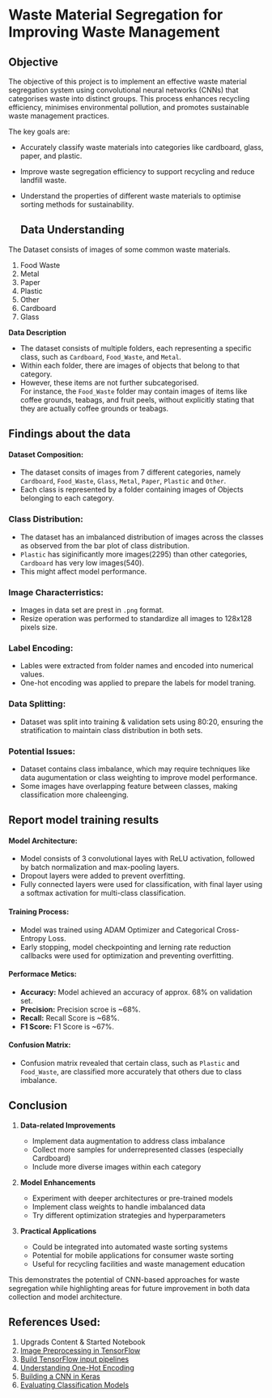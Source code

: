 # **Waste Material Segregation for Improving Waste Management**

## **Objective**
The objective of this project is to implement an effective waste material segregation system using convolutional neural networks (CNNs) that categorises waste into distinct groups. This process enhances recycling efficiency, minimises environmental pollution, and promotes sustainable waste management practices.

The key goals are:

* Accurately classify waste materials into categories like cardboard, glass, paper, and plastic.
* Improve waste segregation efficiency to support recycling and reduce landfill waste.
* Understand the properties of different waste materials to optimise sorting methods for sustainability.

  ## **Data Understanding**

The Dataset consists of images of some common waste materials.

1. Food Waste
2. Metal
3. Paper
4. Plastic
5. Other
6. Cardboard
7. Glass

**Data Description**

* The dataset consists of multiple folders, each representing a specific class, such as `Cardboard`, `Food_Waste`, and `Metal`.
* Within each folder, there are images of objects that belong to that category.
* However, these items are not further subcategorised. <br> For instance, the `Food_Waste` folder may contain images of items like coffee grounds, teabags, and fruit peels, without explicitly stating that they are actually coffee grounds or teabags.


## Findings about the data

#### Dataset Composition:
 - The dataset consits of images from 7 different categories, namely `Cardboard`, `Food_Waste`, `Glass`, `Metal`, `Paper`,   `Plastic` and `Other`.
 - Each class is represented by a folder containing images of Objects belonging to each category.

### Class Distribution:
 - The dataset has an imbalanced distribution of images across the classes as observed from the bar plot of class distribution.
 - `Plastic` has siginificantly more images(2295) than other categories, `Cardboard` has very low images(540).
 - This might affect model performance.

### Image Characterristics:
 - Images in data set are prest in `.png` format.
 - Resize operation was performed to standardize all images to 128x128 pixels size.

### Label Encoding:
 - Lables were extracted from folder names and encoded into numerical values.
 - One-hot encoding was applied to prepare the labels for model traning.

### Data Splitting:
 - Dataset was split into training & validation sets using 80:20, ensuring the stratification to maintain class distribution in both sets.

### Potential Issues:
 - Dataset contains class imbalance, which may require techniques like data augumentation or class weighting to improve model performance.
 - Some images have overlapping feature between classes, making classification more chaleenging.

## Report model training results

#### Model Architecture:
 - Model consists of 3 convolutional layes with ReLU activation, followed by batch normalization and max-pooling layers.
 - Dropout layers were added to prevent overfitting.
 - Fully connected layers were used for classification, with final layer using a softmax activation for multi-class classification.

 #### Training Process:
 - Model was trained using ADAM Optimizer and Categorical Cross-Entropy Loss.
 - Early stopping, model checkpointing and lerning rate reduction callbacks were used for optimization and preventing overfitting.

 #### Performace Metics:
 - **Accuracy:** Model achieved an accuracy of approx. 68% on validation set.
 - **Precision:** Precision scroe is ~68%.
 - **Recall:** Recall Score is ~68%.
 - **F1 Score:** F1 Score is ~67%.

 #### Confusion Matrix:
 - Confusion matrix revealed that certain class, such as `Plastic` and `Food_Waste`, are classified more accurately that others due to class imbalance.

## Conclusion

1. **Data-related Improvements**
   - Implement data augmentation to address class imbalance
   - Collect more samples for underrepresented classes (especially Cardboard)
   - Include more diverse images within each category

2. **Model Enhancements**
   - Experiment with deeper architectures or pre-trained models
   - Implement class weights to handle imbalanced data
   - Try different optimization strategies and hyperparameters

3. **Practical Applications**
   - Could be integrated into automated waste sorting systems
   - Potential for mobile applications for consumer waste sorting
   - Useful for recycling facilities and waste management education

This demonstrates the potential of CNN-based approaches for waste segregation while highlighting areas for future improvement in both data collection and model architecture.

## References Used:
1. Upgrads Content & Started Notebook
2. [Image Preprocessing in TensorFlow](https://www.tensorflow.org/tutorials/load_data/images)
3. [Build TensorFlow input pipelines](https://www.tensorflow.org/guide/data)
4. [Understanding One-Hot Encoding](https://towardsdatascience.com/understanding-one-hot-encoding-and-its-importance-in-machine-learning-cf8fb0ab73b4)
5. [Building a CNN in Keras](https://www.tensorflow.org/tutorials/images/cnn)
6. [Evaluating Classification Models](https://machinelearningmastery.com/classification-accuracy-is-not-enough-more-performance-measures-you-can-use/)
   

